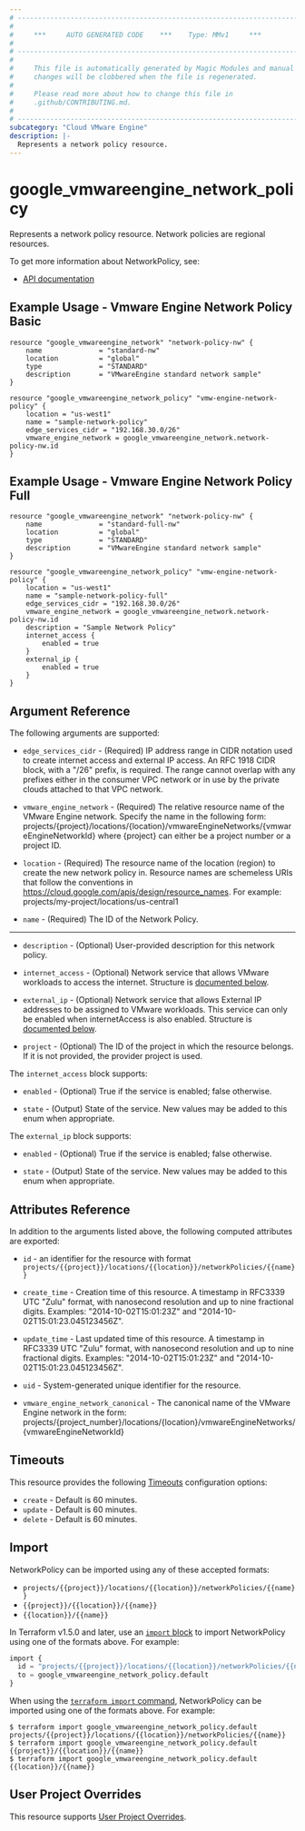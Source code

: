 ```yaml
---
# ----------------------------------------------------------------------------
#
#     ***     AUTO GENERATED CODE    ***    Type: MMv1     ***
#
# ----------------------------------------------------------------------------
#
#     This file is automatically generated by Magic Modules and manual
#     changes will be clobbered when the file is regenerated.
#
#     Please read more about how to change this file in
#     .github/CONTRIBUTING.md.
#
# ----------------------------------------------------------------------------
subcategory: "Cloud VMware Engine"
description: |-
  Represents a network policy resource.
---
```


# google_vmwareengine_network_policy

Represents a network policy resource. Network policies are regional resources.


To get more information about NetworkPolicy, see:

* [API documentation](https://cloud.google.com/vmware-engine/docs/reference/rest/v1/projects.locations.networkPolicies)

## Example Usage - Vmware Engine Network Policy Basic


```hcl
resource "google_vmwareengine_network" "network-policy-nw" {
    name              = "standard-nw"
    location          = "global" 
    type              = "STANDARD"
    description       = "VMwareEngine standard network sample"
}

resource "google_vmwareengine_network_policy" "vmw-engine-network-policy" {
    location = "us-west1"
    name = "sample-network-policy"
    edge_services_cidr = "192.168.30.0/26"
    vmware_engine_network = google_vmwareengine_network.network-policy-nw.id
}
```
## Example Usage - Vmware Engine Network Policy Full


```hcl
resource "google_vmwareengine_network" "network-policy-nw" {
    name              = "standard-full-nw"
    location          = "global" 
    type              = "STANDARD"
    description       = "VMwareEngine standard network sample"
}

resource "google_vmwareengine_network_policy" "vmw-engine-network-policy" {
    location = "us-west1"
    name = "sample-network-policy-full"
    edge_services_cidr = "192.168.30.0/26"
    vmware_engine_network = google_vmwareengine_network.network-policy-nw.id
    description = "Sample Network Policy"
    internet_access {
        enabled = true
    }
    external_ip {
        enabled = true
    }
}
```

## Argument Reference

The following arguments are supported:


* `edge_services_cidr` -
  (Required)
  IP address range in CIDR notation used to create internet access and external IP access.
  An RFC 1918 CIDR block, with a "/26" prefix, is required. The range cannot overlap with any
  prefixes either in the consumer VPC network or in use by the private clouds attached to that VPC network.

* `vmware_engine_network` -
  (Required)
  The relative resource name of the VMware Engine network. Specify the name in the following form:
  projects/{project}/locations/{location}/vmwareEngineNetworks/{vmwareEngineNetworkId} where {project}
  can either be a project number or a project ID.

* `location` -
  (Required)
  The resource name of the location (region) to create the new network policy in.
  Resource names are schemeless URIs that follow the conventions in https://cloud.google.com/apis/design/resource_names.
  For example: projects/my-project/locations/us-central1

* `name` -
  (Required)
  The ID of the Network Policy.


- - -


* `description` -
  (Optional)
  User-provided description for this network policy.

* `internet_access` -
  (Optional)
  Network service that allows VMware workloads to access the internet.
  Structure is [documented below](#nested_internet_access).

* `external_ip` -
  (Optional)
  Network service that allows External IP addresses to be assigned to VMware workloads.
  This service can only be enabled when internetAccess is also enabled.
  Structure is [documented below](#nested_external_ip).

* `project` - (Optional) The ID of the project in which the resource belongs.
    If it is not provided, the provider project is used.


<a name="nested_internet_access"></a>The `internet_access` block supports:

* `enabled` -
  (Optional)
  True if the service is enabled; false otherwise.

* `state` -
  (Output)
  State of the service. New values may be added to this enum when appropriate.

<a name="nested_external_ip"></a>The `external_ip` block supports:

* `enabled` -
  (Optional)
  True if the service is enabled; false otherwise.

* `state` -
  (Output)
  State of the service. New values may be added to this enum when appropriate.

## Attributes Reference

In addition to the arguments listed above, the following computed attributes are exported:

* `id` - an identifier for the resource with format `projects/{{project}}/locations/{{location}}/networkPolicies/{{name}}`

* `create_time` -
  Creation time of this resource.
  A timestamp in RFC3339 UTC "Zulu" format, with nanosecond resolution and
  up to nine fractional digits. Examples: "2014-10-02T15:01:23Z" and "2014-10-02T15:01:23.045123456Z".

* `update_time` -
  Last updated time of this resource.
  A timestamp in RFC3339 UTC "Zulu" format, with nanosecond resolution and up to nine
  fractional digits. Examples: "2014-10-02T15:01:23Z" and "2014-10-02T15:01:23.045123456Z".

* `uid` -
  System-generated unique identifier for the resource.

* `vmware_engine_network_canonical` -
  The canonical name of the VMware Engine network in the form:
  projects/{project_number}/locations/{location}/vmwareEngineNetworks/{vmwareEngineNetworkId}


## Timeouts

This resource provides the following
[Timeouts](https://developer.hashicorp.com/terraform/plugin/sdkv2/resources/retries-and-customizable-timeouts) configuration options:

- `create` - Default is 60 minutes.
- `update` - Default is 60 minutes.
- `delete` - Default is 60 minutes.

## Import


NetworkPolicy can be imported using any of these accepted formats:

* `projects/{{project}}/locations/{{location}}/networkPolicies/{{name}}`
* `{{project}}/{{location}}/{{name}}`
* `{{location}}/{{name}}`


In Terraform v1.5.0 and later, use an [`import` block](https://developer.hashicorp.com/terraform/language/import) to import NetworkPolicy using one of the formats above. For example:

```tf
import {
  id = "projects/{{project}}/locations/{{location}}/networkPolicies/{{name}}"
  to = google_vmwareengine_network_policy.default
}
```

When using the [`terraform import` command](https://developer.hashicorp.com/terraform/cli/commands/import), NetworkPolicy can be imported using one of the formats above. For example:

```
$ terraform import google_vmwareengine_network_policy.default projects/{{project}}/locations/{{location}}/networkPolicies/{{name}}
$ terraform import google_vmwareengine_network_policy.default {{project}}/{{location}}/{{name}}
$ terraform import google_vmwareengine_network_policy.default {{location}}/{{name}}
```

## User Project Overrides

This resource supports [User Project Overrides](https://registry.terraform.io/providers/hashicorp/google/latest/docs/guides/provider_reference#user_project_override).
